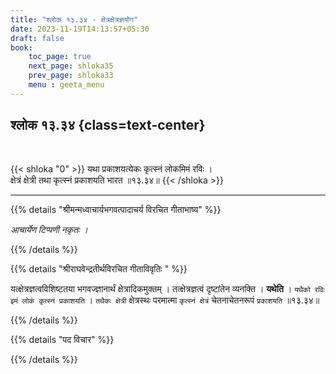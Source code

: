 ```yaml
---
title: "श्लोक १३.३४ - क्षेत्रक्षेत्रज्ञयोग"
date: 2023-11-19T14:13:57+05:30
draft: false
book:
    toc_page: true
    next_page: shloka35
    prev_page: shloka33
    menu : geeta_menu
---
```




## श्लोक १३.३४ {class=text-center}

<br/>

{{< shloka  "0"  >}}
यथा प्रकाशयत्येकः कृत्स्नं लोकमिमं रविः ।   
क्षेत्रं क्षेत्री तथा कृत्स्नं प्रकाशयति भारत ॥१३.३४॥
{{< /shloka >}}

---


{{% details "श्रीमन्मध्वाचार्यभगवत्पादाचर्य विरचित  गीताभाष्य" %}}

*आचार्येण टिप्पणी नकृतः ।*

{{% /details %}}



{{% details "श्रीराघवेन्द्रतीर्थविरचित गीताविवृतिः " %}}

यत्क्षेत्रज्ञत्वविशिष्टतया भगवज्ज्ञानार्थं क्षेत्रादिकमुक्तम्‌ । तत्क्षेत्रज्ञत्वं 
दृष्टांतेन व्यनक्ति । **यथेति** । 
`यथैको रविः इमं लोकं कृत्स्नं प्रकाशयति` । 
`तथैकः क्षेत्री` क्षेत्रस्थः परमात्मा `कृत्स्नं क्षेत्रं` 
चेतनाचेतनरूपं `प्रकाशयति` ॥१३.३४॥

{{% /details %}}



{{% details "पद विचार" %}}


{{% /details %}}
